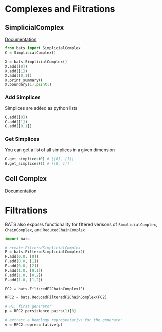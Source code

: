 # Complexes and Filtrations

## SimplicialComplex

[Documentation](bats?id=simplicialcomplex)

```python
from bats import SimplicialComplex
C = SimplicialComplex()
```

```python
X = bats.SimplicialComplex()
X.add([0])
X.add([1])
X.add([0,1])
X.print_summary()
X.boundary(1).print()
```

### Add Simplices

Simplices are added as python lists
```python
C.add([0])
C.add([1])
C.add([0,1])
```

### Get Simplices

You can get a list of all simplices in a given dimension
```python
C.get_simplices(0) # [[0], [1]]
G.get_simplices(1) # [[0, 1]]
```

## Cell Complex

[Documentation](bats?id=simplicialcomplex)


# Filtrations

BATS also exposes functionality for filtered verisons of `SimplicialComplex`, `ChainComplex`, and `ReducedChainComplex`

```python
import bats

# create FilteredSimplicialComplex
F = bats.FilteredSimplicialComplex()
F.add(0.0, [0])
F.add(0.0, [1])
F.add(0.0, [2])
F.add(1.0, [0,1])
F.add(1.0, [0,2])
F.add(1.0, [1,2])

FC2 = bats.FilteredF2ChainComplex(F)

RFC2 = bats.ReducedFilteredF2ChainComplex(FC2)

# H1, first generator
p = RFC2.persistence_pairs(1)[0]

# extract a homology representative for the generator
v = RFC2.representative(p)
```
